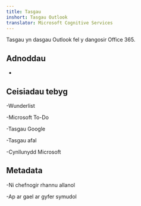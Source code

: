 ```yaml
---
title: Tasgau
inshort: Tasgau Outlook
translator: Microsoft Cognitive Services
---
```


Tasgau yn dasgau Outlook fel y dangosir Office 365.

Adnoddau
---------

-   

Ceisiadau tebyg
--------------------

-Wunderlist

-Microsoft To-Do

-Tasgau Google

-Tasgau afal

-Cynllunydd Microsoft

Metadata
--------

-Ni chefnogir rhannu allanol

-Ap ar gael ar gyfer symudol



